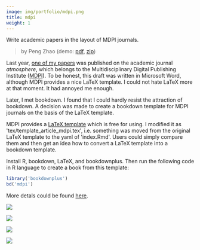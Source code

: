 ```yaml
---
image: img/portfolio/mdpi.png
title: mdpi
weight: 1
---
```


Write academic papers in the layout of MDPI journals.

> by Peng Zhao (demo: [pdf](https://github.com/pzhaonet/bookdownplus/raw/master/inst2/mdpi/showcase/mdpi.pdf), [zip](https://github.com/pzhaonet/bookdownplus/raw/master/inst/templates/mdpi.zip))

<!--more-->

Last year, [one of my papers](http://www.mdpi.com/2073-4433/8/6/111) was published on the academic journal *atmosphere*, which belongs to  the Multidisciplinary Digital Publishing Institute ([MDPI](http://www.mdpi.com/)). To be honest, this draft was written in Microsoft Word, although MDPI provides a nice LaTeX template. I could not hate LaTeX more at that moment. It had annoyed me enough.

Later, I met bookdown. I found that I could hardly resist the attraction of bookdown. A decision was made to create a bookdown template for MDPI journals on the basis of the LaTeX template.

MDPI provides a [LaTeX template](http://www.mdpi.com/authors/latex) which is free for using. I modified it as 'tex/template_article_mdpi.tex', i.e. something was moved from the original LaTeX template to the yaml of 'index.Rmd'. Users could simply compare them and then get an idea how to convert a LaTeX template into a bookdown template.

Install R, bookdown, LaTeX, and bookdownplus. Then run the following code in R language to create a book from this template:

```r
library('bookdownplus')
bd('mdpi')
```

More detals could be found [here](https://github.com/pzhaonet/bookdownplus).
<p><a href="https://github.com/pzhaonet/bookdownplus/raw/master/inst2/mdpi/showcase/cover.png"><img class = "jf-image-shadow" src="https://github.com/pzhaonet/bookdownplus/raw/master/inst2/mdpi/showcase/cover.png" /></a></p>
<p><a href="https://github.com/pzhaonet/bookdownplus/raw/master/inst2/mdpi/showcase/mdpi2.png"><img class = "jf-image-shadow" src="https://github.com/pzhaonet/bookdownplus/raw/master/inst2/mdpi/showcase/mdpi2.png" /></a></p>
<p><a href="https://github.com/pzhaonet/bookdownplus/raw/master/inst2/mdpi/showcase/mdpi3.png"><img class = "jf-image-shadow" src="https://github.com/pzhaonet/bookdownplus/raw/master/inst2/mdpi/showcase/mdpi3.png" /></a></p>
<p><a href="https://github.com/pzhaonet/bookdownplus/raw/master/inst2/mdpi/showcase/mdpi4.png"><img class = "jf-image-shadow" src="https://github.com/pzhaonet/bookdownplus/raw/master/inst2/mdpi/showcase/mdpi4.png" /></a></p>
